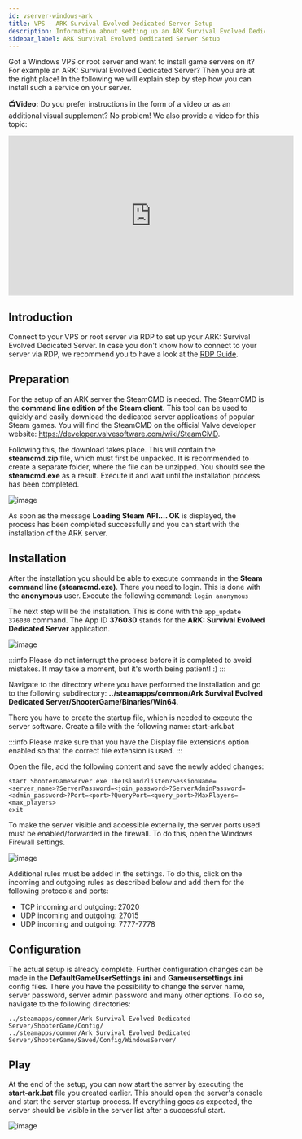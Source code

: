 ```yaml
---
id: vserver-windows-ark
title: VPS - ARK Survival Evolved Dedicated Server Setup
description: Information about setting up an ARK Survival Evolved Dedicated Server on a VPS/Root server - ZAP-Hosting.com documentation
sidebar_label: ARK Survival Evolved Dedicated Server Setup
---
```




Got a Windows VPS or root server and want to install game servers on it? For example an ARK: Survival Evolved Dedicated Server? Then you are at the right place! In the following we will explain step by step how you can install such a service on your server.

**📺Video:** Do you prefer instructions in the form of a video or as an additional visual supplement? No problem! We also provide a video for this topic: 

<iframe width="560" height="315" src="https://www.youtube.com/embed/YOz_SqsUkg4" title="YouTube video player" frameborder="0" allow="accelerometer; autoplay; clipboard-write; encrypted-media; gyroscope; picture-in-picture" allowfullscreen></iframe>



## Introduction

Connect to your VPS or root server via RDP to set up your ARK: Survival Evolved Dedicated Server. In case you don't know how to connect to your server via RDP, we recommend you to have a look at the [RDP Guide](vserver-windows-userdp.md).



## Preparation

For the setup of an ARK server the SteamCMD is needed. The SteamCMD is the **command line edition of the Steam client**. This tool can be used to quickly and easily download the dedicated server applications of popular Steam games. You will find the SteamCMD on the official Valve developer website: https://developer.valvesoftware.com/wiki/SteamCMD. 

Following this, the download takes place. This will contain the **steamcmd.zip** file, which must first be unpacked. It is recommended to create a separate folder, where the file can be unzipped. You should see the **steamcmd.exe** as a result. Execute it and wait until the installation process has been completed.

![image](https://user-images.githubusercontent.com/26007280/217031479-b5d426d0-f663-4994-af23-4a6df4f6f98e.png)

As soon as the message **Loading Steam API.... OK** is displayed, the process has been completed successfully and you can start with the installation of the ARK server.



## Installation

After the installation you should be able to execute commands in the **Steam command line (steamcmd.exe)**. There you need to login. This is done with the **anonymous** user. Execute the following command: `login anonymous`

The next step will be the installation. This is done with the `app_update 376030` command. The App ID **376030** stands for the **ARK: Survival Evolved Dedicated Server** application.

![image](https://user-images.githubusercontent.com/26007280/217031501-05497159-0d11-40a5-ab64-b6ab5a053b22.png)



:::info
Please do not interrupt the process before it is completed to avoid mistakes. It may take a moment, but it's worth being patient! :)
:::



Navigate to the directory where you have performed the installation and go to the following subdirectory: **../steamapps/common/Ark Survival Evolved Dedicated Server/ShooterGame/Binaries/Win64**.

There you have to create the startup file, which is needed to execute the server software. Create a file with the following name: start-ark.bat

:::info
Please make sure that you have the Display file extensions option enabled so that the correct file extension is used.
:::

Open the file, add the following content and save the newly added changes:

```
start ShooterGameServer.exe TheIsland?listen?SessionName=<server_name>?ServerPassword=<join_password>?ServerAdminPassword=<admin_password>?Port=<port>?QueryPort=<query_port>?MaxPlayers=<max_players>
exit
```



To make the server visible and accessible externally, the server ports used must be enabled/forwarded in the firewall. To do this, open the Windows Firewall settings.

![image](https://user-images.githubusercontent.com/26007280/217031552-cda356f4-60cd-48fd-bd9d-741c4f60f76f.png)


Additional rules must be added in the settings. To do this, click on the incoming and outgoing rules as described below and add them for the following protocols and ports:

- TCP incoming and outgoing: 27020
- UDP incoming and outgoing: 27015
- UDP incoming and outgoing: 7777-7778



## Configuration

The actual setup is already complete. Further configuration changes can be made in the **DefaultGameUserSettings.ini** and **Gameusersettings.ini** config files. There you have the possibility to change the server name, server password, server admin password and many other options. To do so, navigate to the following directories:

```
../steamapps/common/Ark Survival Evolved Dedicated Server/ShooterGame/Config/
../steamapps/common/Ark Survival Evolved Dedicated Server/ShooterGame/Saved/Config/WindowsServer/
```



## Play

At the end of the setup, you can now start the server by executing the **start-ark.bat** file you created earlier. This should open the server's console and start the server startup process. If everything goes as expected, the server should be visible in the server list after a successful start.

![image](https://user-images.githubusercontent.com/26007280/217031649-cd79ec81-a38f-4ddf-8fae-0215aa1674d6.png)
